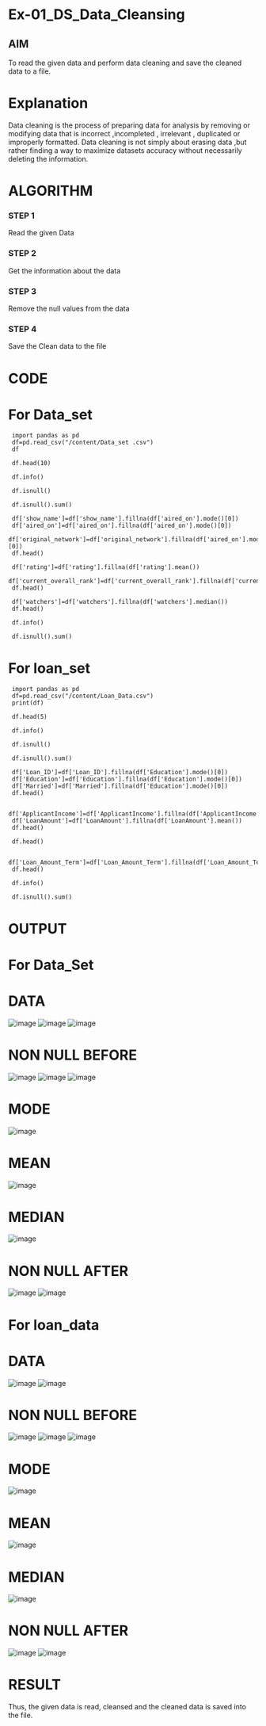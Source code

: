 # Ex-01_DS_Data_Cleansing


## AIM
To read the given data and perform data cleaning and save the cleaned data to a file. 

# Explanation
Data cleaning is the process of preparing data for analysis by removing or modifying data that is incorrect ,incompleted , irrelevant , duplicated or improperly formatted. 
Data cleaning is not simply about erasing data ,but rather finding a way to maximize datasets accuracy without necessarily deleting the information. 

# ALGORITHM
### STEP 1
Read the given Data
### STEP 2
Get the information about the data
### STEP 3
Remove the null values from the data
### STEP 4
Save the Clean data to the file

# CODE 
# For Data_set
```
 import pandas as pd
 df=pd.read_csv("/content/Data_set .csv")
 df

 df.head(10)

 df.info()

 df.isnull()

 df.isnull().sum()

 df['show_name']=df['show_name'].fillna(df['aired_on'].mode()[0])
 df['aired_on']=df['aired_on'].fillna(df['aired_on'].mode()[0])
 df['original_network']=df['original_network'].fillna(df['aired_on'].mode()[0])
 df.head()

 df['rating']=df['rating'].fillna(df['rating'].mean())
 df['current_overall_rank']=df['current_overall_rank'].fillna(df['current_overall_rank'].mean
 df.head()

 df['watchers']=df['watchers'].fillna(df['watchers'].median())
 df.head()

 df.info()

 df.isnull().sum()
```
# For loan_set
```
 import pandas as pd
 df=pd.read_csv("/content/Loan_Data.csv")
 print(df)

 df.head(5)

 df.info()

 df.isnull()

 df.isnull().sum()

 df['Loan_ID']=df['Loan_ID'].fillna(df['Education'].mode()[0])
 df['Education']=df['Education'].fillna(df['Education'].mode()[0])
 df['Married']=df['Married'].fillna(df['Education'].mode()[0])
 df.head()

 df['ApplicantIncome']=df['ApplicantIncome'].fillna(df['ApplicantIncome'].mean())
 df['LoanAmount']=df['LoanAmount'].fillna(df['LoanAmount'].mean())
 df.head()

 df.head()

 df['Loan_Amount_Term']=df['Loan_Amount_Term'].fillna(df['Loan_Amount_Term'].median())
 df.head()

 df.info()

 df.isnull().sum()
```
# OUTPUT
# For Data_Set
# DATA
![image](https://github.com/Naveenaa28/ODD2023-Datascience-Ex01/assets/131433133/5ba9ad25-6468-4676-8c9c-865392228022)
![image](https://github.com/Naveenaa28/ODD2023-Datascience-Ex01/assets/131433133/566ab26e-4369-44e1-83b7-c58cb672e98b)
![image](https://github.com/Naveenaa28/ODD2023-Datascience-Ex01/assets/131433133/6407cd96-9d68-4d5f-a26e-8f05ad1ce11a)
# NON NULL BEFORE
![image](https://github.com/Naveenaa28/ODD2023-Datascience-Ex01/assets/131433133/ab64a2d5-882b-42a7-8880-8d326e979d7d)
![image](https://github.com/Naveenaa28/ODD2023-Datascience-Ex01/assets/131433133/3c3d04ac-99dc-49d8-8717-95a3a754d96d)
![image](https://github.com/Naveenaa28/ODD2023-Datascience-Ex01/assets/131433133/5b3d1e59-f1c0-42f6-80b8-89bf25a6c98c)
# MODE
![image](https://github.com/Naveenaa28/ODD2023-Datascience-Ex01/assets/131433133/2242e8c8-94e3-420d-a5c5-d5a941567464)
# MEAN
![image](https://github.com/Naveenaa28/ODD2023-Datascience-Ex01/assets/131433133/e104525d-d256-486a-96a4-8ecb4af595a7)
# MEDIAN
![image](https://github.com/Naveenaa28/ODD2023-Datascience-Ex01/assets/131433133/b7fdfb0d-93b7-4eb2-a101-78d13a568875)
# NON NULL AFTER
![image](https://github.com/Naveenaa28/ODD2023-Datascience-Ex01/assets/131433133/33f14226-a58d-496f-83de-e51abcf2b884)
![image](https://github.com/Naveenaa28/ODD2023-Datascience-Ex01/assets/131433133/76b50a5b-6e44-4fed-bbe6-80f5a9272321)
# For loan_data
# DATA
![image](https://github.com/Naveenaa28/ODD2023-Datascience-Ex01/assets/131433133/4c39d3e9-82ca-44b0-956a-fe06ab63499d)
![image](https://github.com/Naveenaa28/ODD2023-Datascience-Ex01/assets/131433133/82c5ce48-4ac5-427c-bb95-08322034c5c6)
# NON NULL BEFORE
![image](https://github.com/Naveenaa28/ODD2023-Datascience-Ex01/assets/131433133/9d58efe0-72a7-4051-900e-06cf0a59990c)
![image](https://github.com/Naveenaa28/ODD2023-Datascience-Ex01/assets/131433133/cea80978-87d6-41fd-8d3d-c3107bbff9d7)
![image](https://github.com/Naveenaa28/ODD2023-Datascience-Ex01/assets/131433133/f6bfea13-debd-4195-9f7e-52d9bbab9eed)
# MODE
![image](https://github.com/Naveenaa28/ODD2023-Datascience-Ex01/assets/131433133/ec74e579-181f-42ce-907e-eb025d2a1f86)
# MEAN
![image](https://github.com/Naveenaa28/ODD2023-Datascience-Ex01/assets/131433133/48a22a5b-ec02-4407-b649-f71e6070bd9d)
# MEDIAN
![image](https://github.com/Naveenaa28/ODD2023-Datascience-Ex01/assets/131433133/ca0ab3e6-9dc9-4e57-80c9-9f62ac78cb6b)
# NON NULL AFTER
![image](https://github.com/Naveenaa28/ODD2023-Datascience-Ex01/assets/131433133/a27ace9a-a294-4070-bca6-29f349a9af6c)
![image](https://github.com/Naveenaa28/ODD2023-Datascience-Ex01/assets/131433133/154af51d-7d7c-4cd9-90fe-f4e60656b740)
#  RESULT
Thus, the given data is read, cleansed and the cleaned data is saved into the file.

























 
